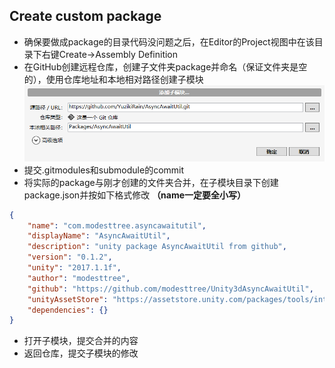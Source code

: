 ## Create custom package

- 确保要做成package的目录代码没问题之后，在Editor的Project视图中在该目录下右键Create->Assembly Definition
- 在GitHub创建远程仓库，创建子文件夹package并命名（保证文件夹是空的），使用仓库地址和本地相对路径创建子模块
  <img alt="Sprite.png" src="assets/add submodule.png" width="500" height="" >
- 提交.gitmodules和submodule的commit
- 将实际的package与刚才创建的文件夹合并，在子模块目录下创建package.json并按如下格式修改 **（name一定要全小写）**
``` json
{
	"name": "com.modesttree.asyncawaitutil",
	"displayName": "AsyncAwaitUtil",
	"description": "unity package AsyncAwaitUtil from github",
	"version": "0.1.2",
	"unity": "2017.1.1f",
	"author": "modesttree",
	"github": "https://github.com/modesttree/Unity3dAsyncAwaitUtil",
	"unityAssetStore": "https://assetstore.unity.com/packages/tools/integration/async-await-support-101056",
	"dependencies": {}
}
```
- 打开子模块，提交合并的内容
- 返回仓库，提交子模块的修改
